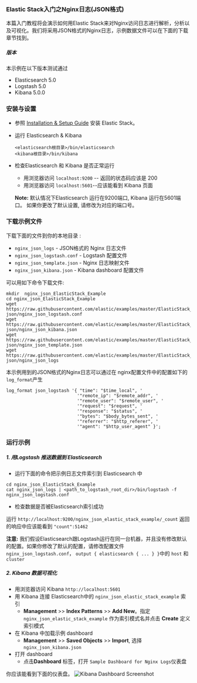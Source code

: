 ### Elastic Stack入门之Nginx日志(JSON格式)
本篇入门教程将会演示如何用Elastic Stack来对Nginx访问日志进行解析，分析以及可视化。我们将采用JSON格式的Nginx日志，示例数据文件可以在下面的下载章节找到。


##### 版本
本示例在以下版本测试通过

- Elasticsearch 5.0
- Logstash 5.0
- Kibana 5.0.0

### 安装与设置
* 参照 [Installation & Setup Guide]() 安装 Elastic Stack。

* 运行 Elasticsearch & Kibana
  ```
  <elasticsearch根目录>/bin/elasticsearch
  <kibana根目录>/bin/kibana
  ```

* 检查Elasticsearch 和 Kibana 是否正常运行
  - 用浏览器访问 `localhost:9200` -- 返回的状态码应该是 200 
  - 用浏览器访问 `localhost:5601`--应该能看到 Kibana 页面

  **Note:** 默认情况下Elasticsearch 运行在9200端口, Kibana 运行在5601端口。 如果你更改了默认设置, 请修改为对应的端口号。

### 下载示例文件

下载下面的文件到你的本地目录 :

- `nginx_json_logs` - JSON格式的 Nginx 日志文件
- `nginx_json_logstash.conf` - Logstash 配置文件
- `nginx_json_template.json` - Nginx 日志映射文件
- `nginx_json_kibana.json` -  Kibana dashboard 配置文件

可以用如下命令下载文件:

```shell
mkdir  nginx_json_ElasticStack_Example
cd nginx_json_ElasticStack_Example
wget https://raw.githubusercontent.com/elastic/examples/master/ElasticStack_NGINX-json/nginx_json_logstash.conf
wget https://raw.githubusercontent.com/elastic/examples/master/ElasticStack_NGINX-json/nginx_json_kibana.json
wget https://raw.githubusercontent.com/elastic/examples/master/ElasticStack_NGINX-json/nginx_json_template.json
wget https://raw.githubusercontent.com/elastic/examples/master/ElasticStack_NGINX-json/nginx_json_logs
```

本示例用到的JSON格式的Nginx日志可以通过在 nginx配置文件中的配置如下的`log_format`产生

```
log_format json_logstash '{ "time": "$time_local", '
                           '"remote_ip": "$remote_addr", '
                           '"remote_user": "$remote_user", '
                           '"request": "$request", '
                           '"response": "$status", '
                           '"bytes": "$body_bytes_sent", '
                           '"referrer": "$http_referer", '
                           '"agent": "$http_user_agent" }';
```

### 运行示例
##### 1. 用Logstash 推送数据到 Elasticsearch
* 运行下面的命令把示例日志文件索引到 Elasticsearch 中

```shell
cd nginx_json_ElasticStack_Example
cat nginx_json_logs | <path_to_logstash_root_dir>/bin/logstash -f nginx_json_logstash.conf
```

 * 检查数据是否被Elasticsearch索引成功

  运行 `http://localhost:9200/nginx_json_elastic_stack_example/_count` 返回的响应中应该能看到 `"count":51462`

 **注意:** 我们假设Elasticsearch跟Logstash运行在同一台机器，并且没有修改默认的配置。如果你修改了默认的配置，请修改配置文件`nginx_json_logstash.conf`， `output { elasticsearch { ... } }`中的   `host` 和 `cluster`

##### 2. Kibana 数据可视化

* 用浏览器访问 Kibana `http://localhost:5601`
* 用 Kibana 连接 Elasticsearch中的 `nginx_json_elastic_stack_example` 索引
    * **Management** >> **Index Patterns** >> **Add New**。指定 `nginx_json_elastic_stack_example` 作为索引模式名并点击 **Create** 定义索引模式
* 在 Kibana 中加载示例 dashboard
    * **Management** >> **Saved Objects** >> **Import**, 选择 `nginx_json_kibana.json`
* 打开 dashboard
    * 点击**Dashboard** 标签，打开 `Sample Dashboard for Nginx Logs`仪表盘

你应该能看到下面的仪表盘。
![Kibana Dashboard Screenshot](https://github.com/elastic/examples/blob/master/ElasticStack_NGINX-json/nginx_json_dashboard.jpg?raw=true)

